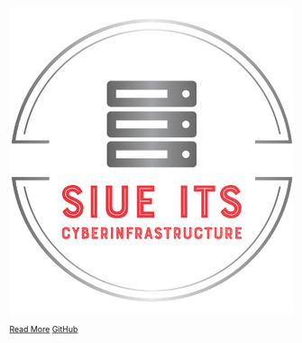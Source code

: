 ![logo](_media/logo.png ':size=50%')

[Read More](user_guides/README.md)
[GitHub](https://github.com/SIUE-ITS/cluster-docs/)

